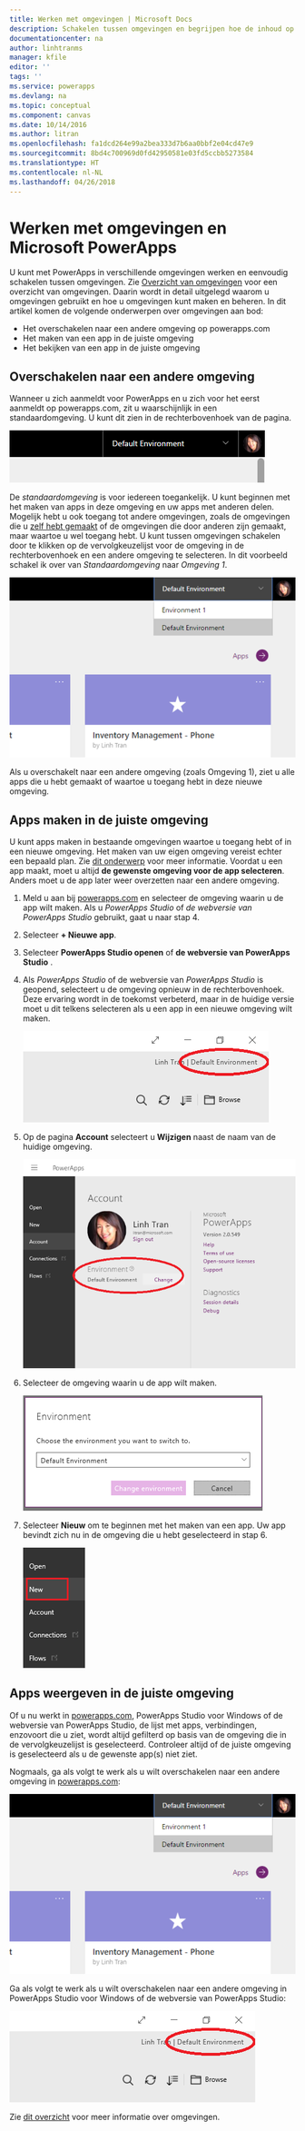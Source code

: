 ```yaml
---
title: Werken met omgevingen | Microsoft Docs
description: Schakelen tussen omgevingen en begrijpen hoe de inhoud op de pagina's verandert.
documentationcenter: na
author: linhtranms
manager: kfile
editor: ''
tags: ''
ms.service: powerapps
ms.devlang: na
ms.topic: conceptual
ms.component: canvas
ms.date: 10/14/2016
ms.author: litran
ms.openlocfilehash: fa1dcd264e99a2bea333d7b6aa0bbf2e04cd47e9
ms.sourcegitcommit: 8bd4c700969d0fd42950581e03fd5ccbb5273584
ms.translationtype: HT
ms.contentlocale: nl-NL
ms.lasthandoff: 04/26/2018
---
```

# <a name="working-with-environments-and-microsoft-powerapps"></a>Werken met omgevingen en Microsoft PowerApps
U kunt met PowerApps in verschillende omgevingen werken en eenvoudig schakelen tussen omgevingen. Zie [Overzicht van omgevingen](../../administrator/environments-overview.md) voor een overzicht van omgevingen. Daarin wordt in detail uitgelegd waarom u omgevingen gebruikt en hoe u omgevingen kunt maken en beheren. In dit artikel komen de volgende onderwerpen over omgevingen aan bod:

* Het overschakelen naar een andere omgeving op powerapps.com
* Het maken van een app in de juiste omgeving
* Het bekijken van een app in de juiste omgeving

## <a name="switch-the-environment"></a>Overschakelen naar een andere omgeving
Wanneer u zich aanmeldt voor PowerApps en u zich voor het eerst aanmeldt op powerapps.com, zit u waarschijnlijk in een standaardomgeving. U kunt dit zien in de rechterbovenhoek van de pagina.

![Standaardomgeving](./media/working-with-environments/env-dropdown.png)

De *standaardomgeving* is voor iedereen toegankelijk. U kunt beginnen met het maken van apps in deze omgeving en uw apps met anderen delen. Mogelijk hebt u ook toegang tot andere omgevingen, zoals de omgevingen die u [zelf hebt gemaakt](../../administrator/environments-administration.md) of de omgevingen die door anderen zijn gemaakt, maar waartoe u wel toegang hebt. U kunt tussen omgevingen schakelen door te klikken op de vervolgkeuzelijst voor de omgeving in de rechterbovenhoek en een andere omgeving te selecteren. In dit voorbeeld schakel ik over van *Standaardomgeving* naar *Omgeving 1*.

![Overschakelen naar een andere omgeving](./media/working-with-environments/switch-env.png)

Als u overschakelt naar een andere omgeving (zoals Omgeving 1), ziet u alle apps die u hebt gemaakt of waartoe u toegang hebt in deze nieuwe omgeving.

## <a name="create-apps-in-the-right-environment"></a>Apps maken in de juiste omgeving
U kunt apps maken in bestaande omgevingen waartoe u toegang hebt of in een nieuwe omgeving. Het maken van uw eigen omgeving vereist echter een bepaald plan. Zie [dit onderwerp](../../administrator/pricing-billing-skus.md) voor meer informatie. Voordat u een app maakt, moet u altijd **de gewenste omgeving voor de app selecteren**. Anders moet u de app later weer overzetten naar een andere omgeving.

1. Meld u aan bij [powerapps.com](http://web.powerapps.com) en selecteer de omgeving waarin u de app wilt maken. Als u *PowerApps Studio* of *de webversie van PowerApps Studio* gebruikt, gaat u naar stap 4.

2. Selecteer **+ Nieuwe app**.

3. Selecteer **PowerApps Studio openen** of **de webversie van PowerApps Studio** .

4. Als *PowerApps Studio* of de webversie van *PowerApps Studio* is geopend, selecteert u de omgeving opnieuw in de rechterbovenhoek. Deze ervaring wordt in de toekomst verbeterd, maar in de huidige versie moet u dit telkens selecteren als u een app in een nieuwe omgeving wilt maken.

    ![Overschakelen naar een andere omgeving in Studio](./media/working-with-environments/studio-switch-env.PNG)

5. Op de pagina **Account** selecteert u **Wijzigen** naast de naam van de huidige omgeving.

    ![Overschakelen naar een andere omgeving in Studio](./media/working-with-environments/studio-env-dropdown.PNG)

6. Selecteer de omgeving waarin u de app wilt maken.

    ![Overschakelen naar een andere omgeving in Studio](./media/working-with-environments/studio-env-dropdown2.PNG)

7. Selecteer **Nieuw** om te beginnen met het maken van een app. Uw app bevindt zich nu in de omgeving die u hebt geselecteerd in stap 6.

    ![Overschakelen naar een andere omgeving in Studio](./media/working-with-environments/new-app.PNG)

## <a name="view-apps-in-the-right-environment"></a>Apps weergeven in de juiste omgeving
Of u nu werkt in [powerapps.com](http://web.powerapps.com), PowerApps Studio voor Windows of de webversie van PowerApps Studio, de lijst met apps, verbindingen, enzovoort die u ziet, wordt altijd gefilterd op basis van de omgeving die in de vervolgkeuzelijst is geselecteerd. Controleer altijd of de juiste omgeving is geselecteerd als u de gewenste app(s) niet ziet.

Nogmaals, ga als volgt te werk als u wilt overschakelen naar een andere omgeving in [powerapps.com](http://web.powerapps.com):

![Overschakelen naar een andere omgeving](./media/working-with-environments/switch-env.png)

Ga als volgt te werk als u wilt overschakelen naar een andere omgeving in PowerApps Studio voor Windows of de webversie van PowerApps Studio:

![Overschakelen naar een andere omgeving in Studio](./media/working-with-environments/studio-switch-env.PNG)

Zie [dit overzicht](../../administrator/environments-overview.md) voor meer informatie over omgevingen.
